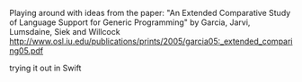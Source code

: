Playing around with ideas from the paper:
"An Extended Comparative Study of Language Support for Generic Programming"
by Garcia, Jarvi, Lumsdaine, Siek and Willcock
http://www.osl.iu.edu/publications/prints/2005/garcia05:_extended_comparing05.pdf


trying it out in Swift

